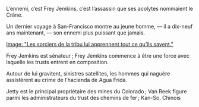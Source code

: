 L’ennemi, c’est Frey Jemkins, c’est l’assassin que ses acolytes nommaient
le Crâne.

Un dernier voyage à San-Francisco montre au jeune homme, — il a dix-neuf ans maintenant, — son ennemi plus puissant que jamais.

[Image: "Les sorciers de la tribu lui apprennent tout ce qu’ils savent."](../images/1-page-248.JPG)

Frey Jemkins est sénateur ; Frey Jemkins commence à être une force avec
laquelle les trusts entrent en composition.

Autour de lui gravitent, sinistres satellites, les hommes qui naguère assistèrent au crime de l’hacienda de Agua Frida.

Jetty est le principal propriétaire des mines du Colorado ; Van Reek figure
parmi les administrateurs du trust des chemins de fer ; Kan-So, Chinois
